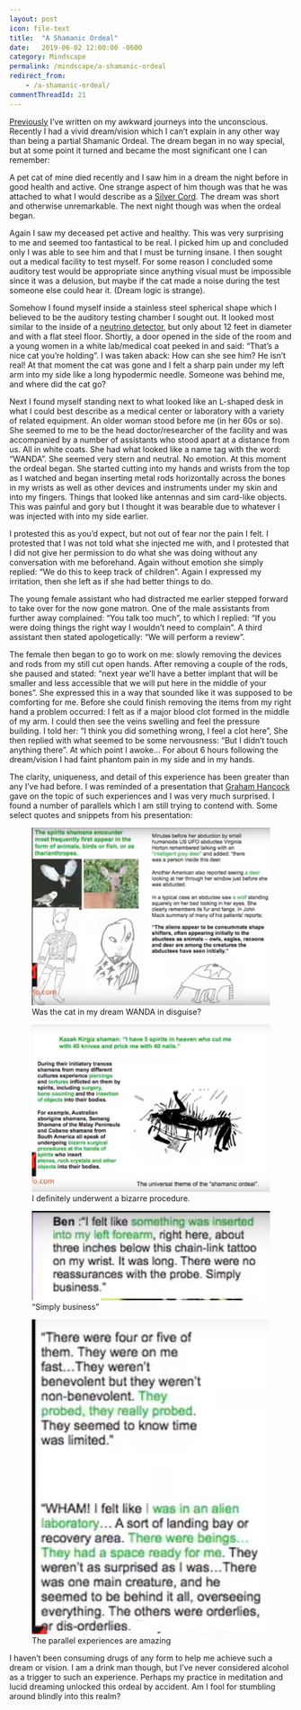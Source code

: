 ```yaml
---
layout: post
icon: file-text
title:  "A Shamanic Ordeal"
date:   2019-06-02 12:00:00 -0600
category: Mindscape
permalink: /mindscape/a-shamanic-ordeal
redirect_from:
    - /a-shamanic-ordeal/
commentThreadId: 21
---
```


[Previously](/mindscape/rediscovering-the-self) I’ve written on my awkward journeys into the unconscious. Recently I had a vivid dream/vision which I can’t explain in any other way than being a partial Shamanic Ordeal. The dream began in no way special, but at some point it turned and became the most significant one I can remember:

A pet cat of mine died recently and I saw him in a dream the night before in good health and active. One strange aspect of him though was that he was attached to what I would describe as a [Silver Cord](https://en.wikipedia.org/wiki/Silver_cord). The dream was short and otherwise unremarkable. The next night though was when the ordeal began.

Again I saw my deceased pet active and healthy. This was very surprising to me and seemed too fantastical to be real. I picked him up and concluded only I was able to see him and that I must be turning insane. I then sought out a medical facility to test myself. For some reason I concluded some auditory test would be appropriate since anything visual must be impossible since it was a delusion, but maybe if the cat made a noise during the test someone else could hear it. (Dream logic is strange).

Somehow I found myself inside a stainless steel spherical shape which I believed to be the auditory testing chamber I sought out. It looked most similar to the inside of a [neutrino detector](https://duckduckgo.com/?q=neutrino+detector&t=brave&iax=images&ia=images), but only about 12 feet in diameter and with a flat steel floor. Shortly, a door opened in the side of the room and a young women in a white lab/medical coat peeked in and said: “That’s a nice cat you’re holding”. I was taken aback: How can she see him? He isn’t real! At that moment the cat was gone and I felt a sharp pain under my left arm into my side like a long hypodermic needle. Someone was behind me, and where did the cat go?

Next I found myself standing next to what looked like an L-shaped desk in what I could best describe as a medical center or laboratory with a variety of related equipment. An older woman stood before me (in her 60s or so). She seemed to me to be the head doctor/researcher of the facility and was accompanied by a number of assistants who stood apart at a distance from us. All in white coats. She had what looked like a name tag with the word: “WANDA”. She seemed very stern and neutral. No emotion. At this moment the ordeal began. She started cutting into my hands and wrists from the top as I watched and began inserting metal rods horizontally across the bones in my wrists as well as other devices and instruments under my skin and into my fingers. Things that looked like antennas and sim card-like objects. This was painful and gory but I thought it was bearable due to whatever I was injected with into my side earlier.

I protested this as you’d expect, but not out of fear nor the pain I felt. I protested that I was not told what she injected me with, and I protested that I did not give her permission to do what she was doing without any conversation with me beforehand. Again without emotion she simply replied: “We do this to keep track of children”. Again I expressed my irritation, then she left as if she had better things to do.

The young female assistant who had distracted me earlier stepped forward to take over for the now gone matron. One of the male assistants from further away complained: “You talk too much”, to which I replied: “If you were doing things the right way I wouldn’t need to complain”. A third assistant then stated apologetically: “We will perform a review”.

The female then began to go to work on me: slowly removing the devices and rods from my still cut open hands. After removing a couple of the rods, she paused and stated: “next year we’ll have a better implant that will be smaller and less accessible that we will put here in the middle of your bones”. She expressed this in a way that sounded like it was supposed to be comforting for me. Before she could finish removing the items from my right hand a problem occurred: I felt as if a major blood clot formed in the middle of my arm. I could then see the veins swelling and feel the pressure building. I told her: “I think you did something wrong, I feel a clot here”, She then replied with what seemed to be some nervousness: “But I didn’t touch anything there”. At which point I awoke… For about 6 hours following the dream/vision I had faint phantom pain in my side and in my hands.

The clarity, uniqueness, and detail of this experience has been greater than any I’ve had before. I was reminded of a presentation that [Graham Hancock](https://web.archive.org/web/20200307205035/https://www.youtube.com/watch?v=OMVb3mtdUdI ) gave on the topic of such experiences and I was very much surprised. I found a number of parallels which I am still trying to contend with. Some select quotes and snippets from his presentation:

<figure>
    <img src="/media-library/shamanism/shamanic-1.png">
    <figcaption>
        Was the cat in my dream WANDA in disguise?
    </figcaption>
</figure>

<figure>
    <img src="/media-library/shamanism/shamanic-2.png">
    <figcaption>
        I definitely underwent a bizarre procedure.
    </figcaption>
</figure>

<figure>
    <img src="/media-library/shamanism/shamanic-3.png">
    <figcaption>
        “Simply business”
    </figcaption>
</figure>

<figure>
    <img src="/media-library/shamanism/shamanic-4.png">
    <figcaption>
        The parallel experiences are amazing
    </figcaption>
</figure>

I haven’t been consuming drugs of any form to help me achieve such a dream or vision. I am a drink man though, but I’ve never considered alcohol as a trigger to such an experience. Perhaps my practice in meditation and lucid dreaming unlocked this ordeal by accident. Am I fool for stumbling around blindly into this realm?
